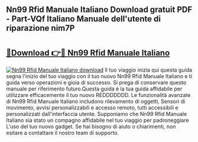 ## Nn99 Rfid Manuale Italiano Download gratuit PDF - Part-VQf Italiano Manuale dell'utente di riparazione nim7P

# <h2><a href="http://dff5of.blite.top/?on=Nn99+Rfid+Manuale+Italiano">🔗Download 👉🔴 Nn99 Rfid Manuale Italiano</a></h2>

[![Nn99 Rfid Manuale Italiano download](https://i.imgur.com/lujVjoI.png)](http://dff5of.blite.top/?on=Nn99+Rfid+Manuale+Italiano)
Il tuo viaggio inizia qui questa guida segna l'inizio del tuo viaggio con il tuo nuovo Nn99 Rfid Manuale Italiano e ti guida verso operazioni e gioia di successo. Si prega di conservare questo manuale per riferimento futuro.Questa guida è la tua guida affidabile per utilizzare efficacemente il tuo nuovo REDDDDDDD. Le funzionalità avanzate di Nn99 Rfid Manuale Italiano includono rilevamento di oggetti, Sensori di movimento, avvisi personalizzabili e accesso remoto, tutti accessibili e personalizzati dall'interfaccia utente. Supponiamo che Nn99 Rfid Manuale Italiano sia stato un compagno affidabile nel tuo viaggio per padroneggiare L'uso del tuo nuovo gadget. Se hai bisogno di aiuto o chiarimenti, non esitare a contattare il nostro team di supporto.
